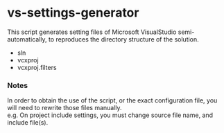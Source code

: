 # vs-settings-generator

This script generates setting files of Microsoft VisualStudio semi-automatically, to reproduces the directory structure of the solution.
* sln
* vcxproj
* vcxproj.filters


### Notes
In order to obtain the use of the script, or the exact configuration file, you will need to rewrite those files manually.  
e.g. On project include settings, you must change source file name, and include file(s).
